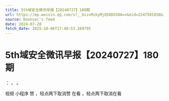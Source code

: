 ```yaml
---
title: 5th域安全微讯早报【20240727】180期
url: https://mp.weixin.qq.com/s?__biz=MzkyMjQ5ODk5OA==&mid=2247501858&idx=2&sn=5b8ec8d4c75425733274cd50f9114ef2
source: Doonsec's feed
date: 2024-07-28
fetch_date: 2025-10-06T17:40:53.169795
---
```


# 5th域安全微讯早报【20240727】180期

：
，
。

视频
小程序
赞
，轻点两下取消赞
在看
，轻点两下取消在看